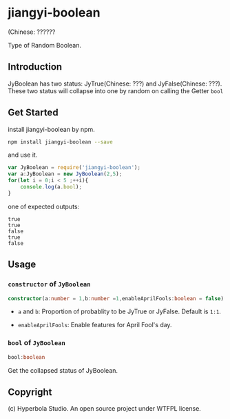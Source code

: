 # jiangyi-boolean

(Chinese: ??????

Type of Random Boolean.

## Introduction

JyBoolean has two status: JyTrue(Chinese: ???) and JyFalse(Chinese: ???). These two status will collapse into one by random on calling the Getter `bool`

## Get Started

install jiangyi-boolean by npm. 

```bash
npm install jiangyi-boolean --save
```

and use it.

```typescript
var JyBoolean = require('jiangyi-boolean');
var a:JyBoolean = new JyBoolean(2,5);
for(let i = 0;i < 5 ;++i){
	console.log(a.bool);
}
```

one of expected outputs:

```
true
true
false
true
false
```

## Usage

### `constructor` of `JyBoolean`

```typescript
constructor(a:number = 1,b:number =1,enableAprilFools:boolean = false)
```

- `a` and `b`: Proportion of probablity to be JyTrue or JyFalse. Default is `1:1`. 

- `enableAprilFools`: Enable features for April Fool's day.

### `bool` of `JyBoolean`

```typescript
bool:boolean
```

Get the collapsed status of JyBoolean. 

## Copyright
(c) Hyperbola Studio. An open source project under WTFPL license. 